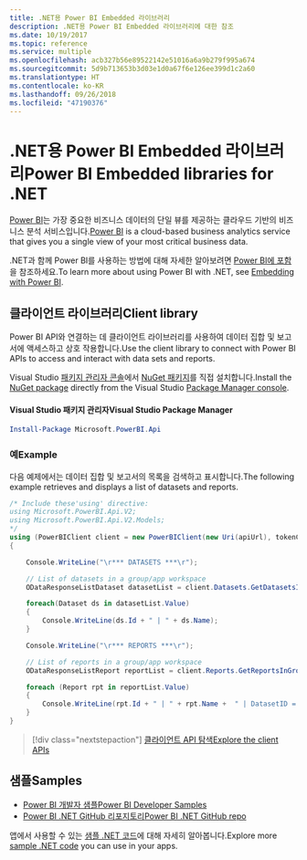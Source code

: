 ```yaml
---
title: .NET용 Power BI Embedded 라이브러리
description: .NET용 Power BI Embedded 라이브러리에 대한 참조
ms.date: 10/19/2017
ms.topic: reference
ms.service: multiple
ms.openlocfilehash: acb327b56e89522142e51016a6a9b279f995a674
ms.sourcegitcommit: 5d9b713653b3d03e1d0a67f6e126ee399d1c2a60
ms.translationtype: HT
ms.contentlocale: ko-KR
ms.lasthandoff: 09/26/2018
ms.locfileid: "47190376"
---
```

# <a name="power-bi-embedded-libraries-for-net"></a><span data-ttu-id="d949f-103">.NET용 Power BI Embedded 라이브러리</span><span class="sxs-lookup"><span data-stu-id="d949f-103">Power BI Embedded libraries for .NET</span></span>

<span data-ttu-id="d949f-104">[Power BI](https://powerbi.microsoft.com/)는 가장 중요한 비즈니스 데이터의 단일 뷰를 제공하는 클라우드 기반의 비즈니스 분석 서비스입니다.</span><span class="sxs-lookup"><span data-stu-id="d949f-104">[Power BI](https://powerbi.microsoft.com/) is a cloud-based business analytics service that gives you a single view of your most critical business data.</span></span>

<span data-ttu-id="d949f-105">.NET과 함께 Power BI를 사용하는 방법에 대해 자세한 알아보려면 [Power BI에 포함](https://powerbi.microsoft.com/en-us/documentation/powerbi-developer-embedding/)을 참조하세요.</span><span class="sxs-lookup"><span data-stu-id="d949f-105">To learn more about using Power BI with .NET, see [Embedding with Power BI](https://powerbi.microsoft.com/en-us/documentation/powerbi-developer-embedding/).</span></span>

## <a name="client-library"></a><span data-ttu-id="d949f-106">클라이언트 라이브러리</span><span class="sxs-lookup"><span data-stu-id="d949f-106">Client library</span></span>

<span data-ttu-id="d949f-107">Power BI API와 연결하는 데 클라이언트 라이브러리를 사용하여 데이터 집합 및 보고서에 액세스하고 상호 작용합니다.</span><span class="sxs-lookup"><span data-stu-id="d949f-107">Use the client library to connect with Power BI APIs to access and interact with data sets and reports.</span></span>

<span data-ttu-id="d949f-108">Visual Studio [패키지 관리자 콘솔][PackageManager]에서 [NuGet 패키지](https://www.nuget.org/packages/Microsoft.PowerBI.Api)를 직접 설치합니다.</span><span class="sxs-lookup"><span data-stu-id="d949f-108">Install the [NuGet package](https://www.nuget.org/packages/Microsoft.PowerBI.Api) directly from the Visual Studio [Package Manager console][PackageManager].</span></span>

#### <a name="visual-studio-package-manager"></a><span data-ttu-id="d949f-109">Visual Studio 패키지 관리자</span><span class="sxs-lookup"><span data-stu-id="d949f-109">Visual Studio Package Manager</span></span>

```powershell
Install-Package Microsoft.PowerBI.Api
```

### <a name="example"></a><span data-ttu-id="d949f-110">예</span><span class="sxs-lookup"><span data-stu-id="d949f-110">Example</span></span>

<span data-ttu-id="d949f-111">다음 예제에서는 데이터 집합 및 보고서의 목록을 검색하고 표시합니다.</span><span class="sxs-lookup"><span data-stu-id="d949f-111">The following example retrieves and displays a list of datasets and reports.</span></span>

```csharp
/* Include these'using' directive:
using Microsoft.PowerBI.Api.V2;
using Microsoft.PowerBI.Api.V2.Models;
*/
using (PowerBIClient client = new PowerBIClient(new Uri(apiUrl), tokenCredentials))
{

    Console.WriteLine("\r*** DATASETS ***\r");

    // List of datasets in a group/app workspace
    ODataResponseListDataset datasetList = client.Datasets.GetDatasetsInGroup(groupId);

    foreach(Dataset ds in datasetList.Value)
    {
        Console.WriteLine(ds.Id + " | " + ds.Name);
    }

    Console.WriteLine("\r*** REPORTS ***\r");

    // List of reports in a group/app workspace
    ODataResponseListReport reportList = client.Reports.GetReportsInGroup(groupId);

    foreach (Report rpt in reportList.Value)
    {
        Console.WriteLine(rpt.Id + " | " + rpt.Name +  " | DatasetID = " + rpt.DatasetId);
    }
}
```

> [!div class="nextstepaction"]
> [<span data-ttu-id="d949f-112">클라이언트 API 탐색</span><span class="sxs-lookup"><span data-stu-id="d949f-112">Explore the client APIs</span></span>](https://powerbi.microsoft.com/documentation/powerbi-developer-rest-api-reference/)

## <a name="samples"></a><span data-ttu-id="d949f-113">샘플</span><span class="sxs-lookup"><span data-stu-id="d949f-113">Samples</span></span>

* [<span data-ttu-id="d949f-114">Power BI 개발자 샘플</span><span class="sxs-lookup"><span data-stu-id="d949f-114">Power BI Developer Samples</span></span>](https://github.com/Microsoft/PowerBI-Developer-Samples)
* [<span data-ttu-id="d949f-115">Power BI .NET GitHub 리포지토리</span><span class="sxs-lookup"><span data-stu-id="d949f-115">Power BI .NET GitHub repo</span></span>](https://github.com/Microsoft/PowerBI-CSharp)

<span data-ttu-id="d949f-116">앱에서 사용할 수 있는 [샘플 .NET 코드](https://azure.microsoft.com/resources/samples/?platform=dotnet)에 대해 자세히 알아봅니다.</span><span class="sxs-lookup"><span data-stu-id="d949f-116">Explore more [sample .NET code](https://azure.microsoft.com/resources/samples/?platform=dotnet) you can use in your apps.</span></span>

[PackageManager]: https://docs.microsoft.com/nuget/tools/package-manager-console

